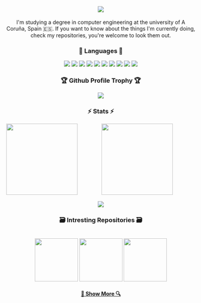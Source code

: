<h2 align="center">
  <a href="https://git.io/typing-svg">
    <img src="https://readme-typing-svg.herokuapp.com/?lines=Hello,+There!+👋;This+is+Brais+:);Nice+to+meet+you!&size=30&color=F762EA">
  </a>
</h1>

<p align=center>I'm studying a degree in computer engineering at the university of A Coruña, Spain 🇪🇸. If you want to know about the things I'm currently doing, check my repositories, you're welcome to look them out.

<h3 align="center">💬 Languages 💬</h3>
  
<p align=center>
  <img src="https://img.shields.io/badge/-C-000?&logo=C"/>
  <img src="https://img.shields.io/badge/-OCaml-000?&logo=OCaml"/>
  <img src="https://img.shields.io/badge/-Python-000?&logo=Python"/>
  <img src="https://img.shields.io/badge/-Flutter-02569B?logo=Flutter&logoColor=white&style=flat&color=black"/>
  <img src="https://img.shields.io/badge/-Dart-0175C2?&logo=Dart&logoColor=white&color=black"/>
  <img src="https://img.shields.io/badge/-MatLab-02569B?logo=Octave&logoColor=white&style=flat&color=black"/>
  <img src="https://img.shields.io/badge/-Java-000?&logo=CoffeeScript&logoColor=007396"/>
  <img src="https://img.shields.io/badge/-SQL-000?&logo=MySQL"/>
  <img src="https://img.shields.io/badge/-GitHub-181717?style=flat&logo=github&color=black"/>
  <img src="https://img.shields.io/badge/-Git-black?style=flat&logo=git&color=black"" />


<h3 align="center">🏆 Github Profile Trophy 🏆</h3>

<p align=center>
<img  align="center" src="https://github-profile-trophy.vercel.app/?username=braisf03&theme=dracula&row=1&column=7&border=61dafb" />

<h3 align="center">⚡ Stats ⚡</h3>
 
<p align=center>
  <div align=center>
    <a href="https://github.com/denvercoder1/github-readme-streak-stats" title="Go to Source">
      <img height="190px" align="left" src="https://streak-stats.demolab.com/?user=braisf03&theme=dracula&border=61dafb" />
    </a>
    <a href="https://github.com/anuraghazra/github-readme-stats" title="Go to Source">
      <img height="190px" align="center" src="https://github-readme-stats.vercel.app/api/top-langs/?username=braisf03&theme=dracula&langs_count=10&layout=compact&border_color=61dafb" />
    </a>
  </div>
  <br>
  <div align=center>
    <img heigth="150px"  src="https://github-readme-stats.vercel.app/api?username=braisf03&show_icons=true&theme=dracula&border_color=61dafb" />
    </a>
  </div>


<h3 align="center">🗃️ Intresting Repositories 🗃️</h3>
<br>
<div width="100%" align="center">
  <a href="https://github.com/braisf03/Algoritmos" title="Algoritmos"><img height="115" src="https://github-readme-stats.vercel.app/api/pin/?username=braisf03&repo=Algoritmos&theme=dracula&border_color=61dafb&border_radius=10"></a>
  <a href="https://github.com/braisf03/DS" title="Diseño Software"><img height="115" src="https://github-readme-stats.vercel.app/api/pin/?username=braisf03&repo=DS&theme=dracula&border_color=61dafb&border_radius=10"></a>
  <a href="https://github.com/braisf03/CP" title="Concurrencia y Paralelismo"><img height="115" src="https://github-readme-stats.vercel.app/api/pin/?username=braisf03&repo=CP&theme=dracula&border_color=61dafb&border_radius=10"></a>



<h4 align="center">
  <a href="https://github.com/braisf03?tab=repositories" title="Show Repositories">🔎 Show More 🔍</a>
</h4>

<!--
### 📊 Profile's stats

<img height="200px" src="https://github-readme-stats.vercel.app/api?username=braisf03&show_icons=true&include_all_commits=true&count_private=true&line_height=21&theme=dracula" /> 
<img height=200 align="center" src="https://github-readme-stats.vercel.app/api/top-langs/?username=braisf03&theme=dracula&icon_color=61dafb&bg_color=20232a&langs_count=10&layout=compact&border_color=61dafb&size_weight=0.5&count_weight=0.5" /> <img height="200px" src="https://streak-stats.demolab.com/?user=braisf03&theme=dracula&border=61dafb"/>

**braisf03/braisf03** is a ✨ _special_ ✨ repository because its `README.md` (this file) appears on your GitHub profile.
![braisf03's github stats](https://github-readme-stats.vercel.app/api?username=braisf03&show_icons=true&theme=dracula&hide=stars,issues)
Here are some ideas to get you started:

<p align="left+20">
  <img height="200px" src="https://streak-stats.demolab.com?user=braisf03&theme=dracula&date_format=j%20M%5B%20Y%5D&mode=weekly"/>
</p>

- 🔭 I’m currently working on ...
- 🌱 I’m currently learning ...
- 👯 I’m looking to collaborate on ...
- 🤔 I’m looking for help with ...
- 💬 Ask me about ...
- 📫 How to reach me: ...
- 😄 Pronouns: ...
- ⚡ Fun fact: ...
-->
